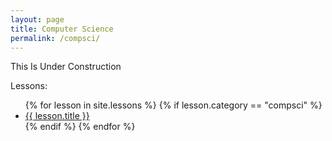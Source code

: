 ```yaml
---
layout: page
title: Computer Science
permalink: /compsci/
---
```


This Is Under Construction

Lessons:
<ul>
    {% for lesson in site.lessons %}
        {% if lesson.category == "compsci" %}
            <li><a href="{{ site.baseurl }}{{ lesson.url }}">{{ lesson.title }}</a></li>
        {% endif %}
    {% endfor %}
</ul>
